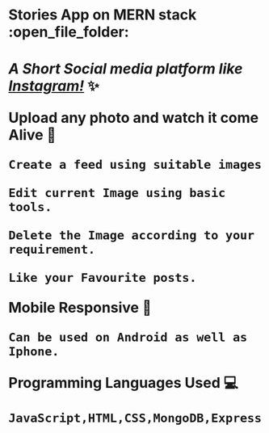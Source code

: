  <h1>Stories App on MERN stack :open_file_folder:<h1>

*A Short Social media platform like [Instagram!](http://www.instagram.com)* :sparkles:

**Upload any photo and watch it come Alive :movie_camera:**

	Create a feed using suitable images
	
	Edit current Image using basic tools.
	
	Delete the Image according to your requirement.
	
	Like your Favourite posts.

**Mobile Responsive** :iphone:

	Can be used on Android as well as Iphone.

**Programming Languages Used** :computer:

	JavaScript,HTML,CSS,MongoDB,Express,React.js,Node.js 

